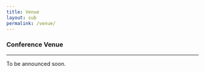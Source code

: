 ```yaml
---
title: Venue
layout: sub
permalink: /venue/
---
```


<h3>Conference Venue</h3>
<hr/>

To be announced soon.